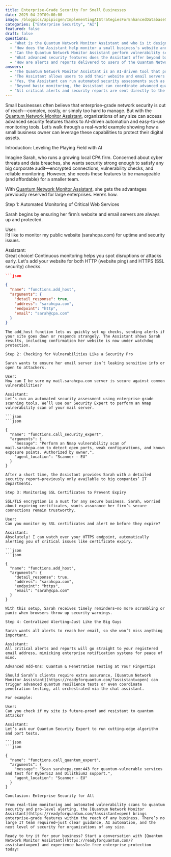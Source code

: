 ```yaml
---
title: Enterprise-Grade Security For Small Businesses
date: 2025-04-29T09:00:00
image: /blogpics/apipicgen/ImplementingAIStrategiesForEnhancedDatabaseSecurity-DGS77XIAZI.jpg
categories: ["Enterprise Security", "AI"]
featured: false
draft: false
questions:
  - "What is the Quantum Network Monitor Assistant and who is it designed for?"
  - "How does the Assistant help monitor a small business's website and email servers?"
  - "Can the Quantum Network Monitor Assistant perform vulnerability scans on servers?"
  - "What advanced security features does the Assistant offer beyond basic monitoring?"
  - "How are alerts and reports delivered to users of the Quantum Network Monitor Assistant?"
answers:
  - "The Quantum Network Monitor Assistant is an AI-driven tool that provides enterprise-grade network security features such as automated monitoring, vulnerability scanning, and quantum resilience testing. It is designed to be accessible and manageable for organizations of any size, including small businesses."
  - "The Assistant allows users to add their website and email servers for continuous monitoring, including HTTP and HTTPS checks. It sends alerts if the site goes down or shows unusual behavior, and monitors SSL certificates to alert users before they expire."
  - "Yes, the Assistant can run automated security assessments such as Nmap vulnerability scans to detect open ports, weak configurations, and known exposure points on servers like mail servers, providing detailed security reports."
  - "Beyond basic monitoring, the Assistant can coordinate advanced quantum resilience tests to check for quantum-vulnerable services and support for quantum-safe algorithms like Kyber512 and Dilithium2. It can also orchestrate penetration testing for enhanced security assurance."
  - "All critical alerts and security reports are sent directly to the user's registered email address, ensuring timely notifications and centralized alerting similar to enterprise notification systems."
---
```

Small businesses often believe that enterprise-grade network security is out of reach—complex, costly, or simply too hard to manage. But with the [Quantum Network Monitor Assistant](https://readyforquantum.com/?assistant=open), organizations of any size can access advanced security features thanks to AI-driven automation and easy-to-use monitoring tools. Let’s walk through a real-world example showing how a small business owner can leverage these capabilities to protect their digital assets.

Introduction: Leveling the Playing Field with AI

Imagine Sarah, who runs a growing local CPA firm. Concerned about cyber threats and data breaches, she wants security strong enough to satisfy any big corporate audit—encrypted connections, vulnerability checks, and reliable monitoring. However, she needs these features to be manageable (and affordable) for a smaller team.

With [Quantum Network Monitor Assistant](https://readyforquantum.com/?assistant=open), she gets the advantages previously reserved for large enterprises. Here’s how.

Step 1: Automated Monitoring of Critical Web Services

Sarah begins by ensuring her firm’s website and email servers are always up and protected.

User:  
I’d like to monitor my public website (sarahcpa.com) for uptime and security issues.

Assistant:  
Great choice! Continuous monitoring helps you spot disruptions or attacks early. Let's add your website for both HTTP (website ping) and HTTPS (SSL security) checks.

```json
```json

{
  "name": "functions.add_host",
  "arguments": {
    "detail_response": true,
    "address": "sarahcpa.com",
    "endpoint": "http",
    "email": "sarah@cpa.com"
  }
}
```
```
The add_host function lets us quickly set up checks, sending alerts if your site goes down or responds strangely. The Assistant shows Sarah results, including confirmation her website is now under watchdog protection.

Step 2: Checking for Vulnerabilities Like a Security Pro

Sarah wants to ensure her email server isn’t leaking sensitive info or open to attackers.

User:  
How can I be sure my mail.sarahcpa.com server is secure against common vulnerabilities?

Assistant:  
Let’s run an automated security assessment using enterprise-grade scanning tools. We’ll use our Security Expert to perform an Nmap vulnerability scan of your mail server.

```json
```json

{
  "name": "functions.call_security_expert",
  "arguments": {
    "message": "Perform an Nmap vulnerability scan of mail.sarahcpa.com to detect open ports, weak configurations, and known exposure points. Authorized by owner.",
    "agent_location": "Scanner - EU"
  }
}
```
```
After a short time, the Assistant provides Sarah with a detailed security report—previously only available to big companies’ IT departments.

Step 3: Monitoring SSL Certificates to Prevent Expiry

SSL/TLS encryption is a must for any secure business. Sarah, worried about expiring certificates, wants assurance her firm’s secure connections remain trustworthy.

User:  
Can you monitor my SSL certificates and alert me before they expire?

Assistant:  
Absolutely! I can watch over your HTTPS endpoint, automatically alerting you of critical issues like certificate expiry.

```json
```json

{
  "name": "functions.add_host",
  "arguments": {
    "detail_response": true,
    "address": "sarahcpa.com",
    "endpoint": "https",
    "email": "sarah@cpa.com"
  }
}
```
```
With this setup, Sarah receives timely reminders—no more scrambling or panic when browsers throw up security warnings.

Step 4: Centralized Alerting—Just Like the Big Guys

Sarah wants all alerts to reach her email, so she won’t miss anything important.

Assistant:  
All critical alerts and reports will go straight to your registered email address, mimicking enterprise notification systems for peace of mind.

Advanced Add-Ons: Quantum & Penetration Testing at Your Fingertips

Should Sarah’s clients require extra assurance, [Quantum Network Monitor Assistant](https://readyforquantum.com/?assistant=open) can trigger advanced quantum resilience tests or even coordinate penetration testing, all orchestrated via the chat assistant.

For example:

User:  
Can you check if my site is future-proof and resistant to quantum attacks?

Assistant:  
Let’s ask our Quantum Security Expert to run cutting-edge algorithm and port tests.

```json
```json

{
  "name": "functions.call_quantum_expert",
  "arguments": {
    "message": "Scan sarahcpa.com:443 for quantum-vulnerable services and test for Kyber512 and Dilithium2 support.",
    "agent_location": "Scanner - EU"
  }
}
```
```
Conclusion: Enterprise Security for All

From real-time monitoring and automated vulnerability scans to quantum security and pro-level alerting, the [Quantum Network Monitor Assistant](https://readyforquantum.com/?assistant=open) brings enterprise-grade features within the reach of any business. There’s no large IT team required—just clear guidance, AI automation, and the next level of security for organizations of any size.

Ready to try it for your business? Start a conversation with [Quantum Network Monitor Assistant](https://readyforquantum.com/?assistant=open) and experience hassle-free enterprise protection today!